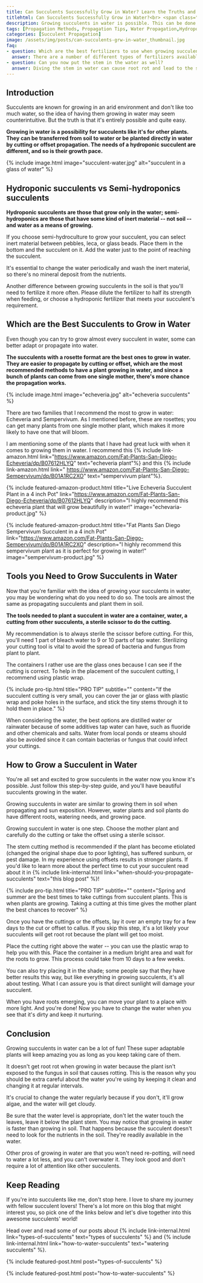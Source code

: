 ```yaml
--- 
title: Can Succulents Successfully Grow in Water? Learn the Truths and Myths
titlehtml: Can Succulents Successfully Grow in Water?<br> <span class="highlight">Learn the Truths and Myths</span>
description: Growing succulents in water is possible. This can be done when propagating the succulent by cutting or offset. Read ahead to learn more.
tags: [Propagation Methods, Propagation Tips, Water Propagation,Hydroponics]
categories: [Succulent Propagation]
image: /assets/img/posts/can-succulents-grw-in-water_thumbnail.jpg
faq: 
- question: Which are the best fertilizers to use when growing succulents in water?
  answer: There are a number of different types of fertilizers available in the market. When growing a succulent in water, the best type to use is one that contains hydrogen peroxide. 
- question: Can you now put the stem in the water as well? 
  answer: Diving the stem in water can cause root rot and lead to the succulent's death unless the stem is completely healed.
---
```


## Introduction

Succulents are known for growing in an arid environment and don't like too much water, so the idea of having them growing in water may seem counterintuitive. But the truth is that it's entirely possible and quite easy.

**Growing in water is a possibility for succulents like it's for other plants. They can be transferred from soil to water or be planted directly in water by cutting or offset propagation. The needs of a hydroponic succulent are different, and so is their growth pace.**

{% include image.html image="succulent-water.jpg" alt="succulent in a glass of water" %}

## Hydroponic succulents vs Semi-hydroponics succulents

**Hydroponic succulents are those that grow only in the water; semi-hydroponics are those that have some kind of inert material -- not soil -- and water as a means of growing.**

If you choose semi-hydroculture to grow your succulent, you can select inert material between pebbles, leca, or glass beads. Place them in the bottom and the succulent on it. Add the water just to the point of reaching the succulent.

It's essential to change the water periodically and wash the inert material, so there's no mineral deposit from the nutrients. 

Another difference between growing succulents in the soil is that you'll need to fertilize it more often. Please dilute the fertilizer to half its strength when feeding, or choose a hydroponic fertilizer that meets your succulent's requirement.

## Which are the Best Succulents to Grow in Water

Even though you can try to grow almost every succulent in water, some can better adapt or propagate into water. 

**The succulents with a rosette format are the best ones to grow in water. They are easier to propagate by cutting or offset, which are the most recommended methods to have a plant growing in water, and since a bunch of plants can come from one single mother, there's more chance the propagation works.**

{% include image.html image="echeveria.jpg" alt="echeveria succulents" %}

There are two families that I recommend the most to grow in water: Echeveria and Sempervivum. As I mentioned before, these are rosettes; you can get many plants from one single mother plant, which makes it more likely to have one that will bloom.

I am mentioning some of the plants that I have had great luck with when it comes to growing them in water. I recommend this {% include link-amazon.html link="https://www.amazon.com/Fat-Plants-San-Diego-Echeveria/dp/B07612HLYQ" text="echeveria plant"%} and this {% include link-amazon.html link=" https://www.amazon.com/Fat-Plants-San-Diego-Sempervivum/dp/B01A1RC2XO" text="sempervivum plant"%}.

{% include featured-amazon-product.html title="Live Echeveria Succulent Plant in a 4 inch Pot" link="https://www.amazon.com/Fat-Plants-San-Diego-Echeveria/dp/B07612HLYQ" description="I highly recommend this echeveria plant that will grow beautifully in water!" image="echevaria-product.jpg" %}

{% include featured-amazon-product.html title="Fat Plants San Diego Sempervivum Succulent in a 4 inch Pot" link="https://www.amazon.com/Fat-Plants-San-Diego-Sempervivum/dp/B01A1RC2XO" description="I highly recommend this sempervivum plant as it is perfect for growing in water!" image="sempervivum-product.jpg" %}

## Tools you Need to Grow Succulents in Water

Now that you're familiar with the idea of growing your succulents in water, you may be wondering what do you need to do so. The tools are almost the same as propagating succulents and plant them in soil.

**The tools needed to plant a succulent in water are a container, water, a cutting from other succulents, a sterile scissor to do the cutting.**

My recommendation is to always sterile the scissor before cutting. For this, you'll need 1 part of bleach water to 9 or 10 parts of tap water. Sterilizing your cutting tool is vital to avoid the spread of bacteria and fungus from plant to plant.

The containers I rather use are the glass ones because I can see if the cutting is correct. To help in the placement of the succulent cutting, I recommend using plastic wrap. 

{% include pro-tip.html title="PRO TIP" subtitle="" content="If the succulent cutting is very small, you can cover the jar or glass with plastic wrap and poke holes in the surface, and stick the tiny stems through it to hold them in place." %}

When considering the water, the best options are distilled water or rainwater because of some additives tap water can have, such as fluoride and other chemicals and salts. Water from local ponds or steams should also be avoided since it can contain bacterias or fungus that could infect your cuttings. 

## How to Grow a Succulent in Water 

You're all set and excited to grow succulents in the water now you know it's possible. Just follow this step-by-step guide, and you'll have beautiful succulents growing in the water.

Growing succulents in water are similar to growing them in soil when propagating and sun exposition. However, water plants and soil plants do have different roots, watering needs, and growing pace.

Growing succulent in water is one step. Choose the mother plant and carefully do the cutting or take the offset using a sterile scissor. 

The stem cutting method is recommended if the plant has become etiolated (changed the original shape due to poor lighting), has suffered sunburn, or pest damage. In my experience using offsets results in stronger plants. If you'd like to learn more about the perfect time to cut your succulent read about it in {% include link-internal.html link="when-should-you-propagate-succulents" text="this blog post" %}!

{% include pro-tip.html title="PRO TIP" subtitle="" content="Spring and summer are the best times to take cuttings from succulent plants.  This is when plants are growing.  Taking a cutting at this time gives the mother plant the best chances to recover" %}

Once you have the cuttings or the offsets, lay it over an empty tray for a few days to the cut or offset to callus. If you skip this step, it's a lot likely your succulents will get root rot because the plant will get too moist. 

Place the cutting right above the water -- you can use the plastic wrap to help you with this. Place the container in a medium bright area and wait for the roots to grow. This process could take from 10 days to a few weeks. 

You can also try placing it in the shade; some people say that they have better results this way, but like everything in growing succulents, it's all about testing. What I can assure you is that direct sunlight will damage your succulent.

When you have roots emerging, you can move your plant to a place with more light. And you're done! Now you have to change the water when you see that it's dirty and keep it nurturing.

## Conclusion
Growing succulents in water can be a lot of fun! These super adaptable plants will keep amazing you as long as you keep taking care of them. 

It doesn't get root rot when growing in water because the plant isn't exposed to the fungus in soil that causes rotting. This is the reason why you should be extra careful about the water you're using by keeping it clean and changing it at regular intervals.

It's crucial to change the water regularly because if you don't, it'll grow algae, and the water will get cloudy.

Be sure that the water level is appropriate, don't let the water touch the leaves, leave it below the plant stem. You may notice that growing in water is faster than growing in soil. That happens because the succulent doesn't need to look for the nutrients in the soil. They're readily available in the water.

Other pros of growing in water are that you won't need re-potting, will need to water a lot less, and you can't overwater it. They look good and don't require a lot of attention like other succulents.

## Keep Reading

If you're into succulents like me, don't stop here. I love to share my journey with fellow succulent lovers! There's a lot more on this blog that might interest you, so pick one of the links below and let's dive together into this awesome succulents' world!

Head over and read some of our posts about {% include link-internal.html link="types-of-succulents" text="types of succulents" %} and {% include link-internal.html link="how-to-water-succulents" text="watering succulents" %}.

{% include featured-post.html post="types-of-succulents" %}

{% include featured-post.html post="how-to-water-succulents" %}
